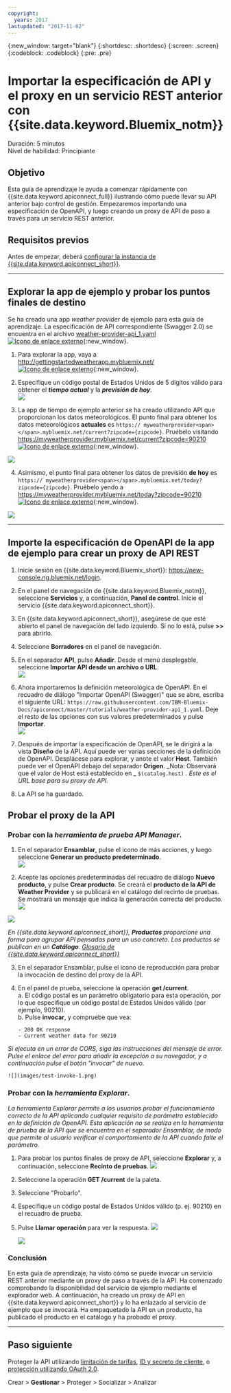 ```yaml
---
copyright:
  years: 2017
lastupdated: "2017-11-02"
---
```


{:new_window: target="blank"}
{:shortdesc: .shortdesc}
{:screen: .screen}
{:codeblock: .codeblock}
{:pre: .pre}

# Importar la especificación de API y el proxy en un servicio REST anterior con {{site.data.keyword.Bluemix_notm}}
Duración: 5 minutos  
Nivel de habilidad: Principiante  

## Objetivo
Esta guía de aprendizaje le ayuda a comenzar rápidamente con {{site.data.keyword.apiconnect_full}} ilustrando cómo puede llevar su API anterior bajo control de gestión. Empezaremos importando una especificación de OpenAPI, y luego creando un proxy de API de paso a través para un servicio REST anterior.

## Requisitos previos
Antes de empezar, deberá [configurar la instancia de {{site.data.keyword.apiconnect_short}}](tut_prereq_set_up_apic_instance.html).

---


## Explorar la app de ejemplo y probar los puntos finales de destino

Se ha creado una app _weather provider_ de ejemplo para esta guía de aprendizaje. La especificación de API correspondiente (Swagger 2.0) se encuentra en el archivo [weather-provider-api_1.yaml ![Icono de enlace externo](../../../icons/launch-glyph.svg "Icono de enlace externo")](https://raw.githubusercontent.com/IBM-Bluemix-Docs/apiconnect/master/tutorials/weather-provider-api_1.yaml){:new_window}.

1. Para explorar la app, vaya a [http://gettingstartedweatherapp.mybluemix.net/ ![Icono de enlace externo](../../../icons/launch-glyph.svg "Icono de enlace externo")](http://gettingstartedweatherapp.mybluemix.net/){:new_window}.  
2. Especifique un código postal de Estados Unidos de 5 dígitos válido para obtener el _**tiempo actual**_ y la _**previsión de hoy**_.  
![](images/explore-weatherapp-1.png)

3. La app de tiempo de ejemplo anterior se ha creado utilizando API que proporcionan los datos meteorológicos. El punto final para obtener los datos meteorológicos **actuales** es `https:// myweatherprovider<span></span>.mybluemix.net/current?zipcode={zipcode}`. Pruébelo visitando [https://myweatherprovider.mybluemix.net/current?zipcode=90210 ![Icono de enlace externo](../../../icons/launch-glyph.svg "Icono de enlace externo")](https://myweatherprovider.mybluemix.net/current?zipcode=90210){:new_window}.  

  ![](images/explore-weatherapp-2.png)

4. Asimismo, el punto final para obtener los datos de previsión **de hoy** es `https:// myweatherprovider<span></span>.mybluemix.net/today?zipcode={zipcode}`. Pruébelo yendo a [https://myweatherprovider.mybluemix.net/today?zipcode=90210 ![Icono de enlace externo](../../../icons/launch-glyph.svg "Icono de enlace externo")](https://myweatherprovider.mybluemix.net/today?zipcode=90210){:new_window}.  

  ![](images/explore-weatherapp-3.png)


---

## Importe la especificación de OpenAPI de la app de ejemplo para crear un proxy de API REST
1. Inicie sesión en {{site.data.keyword.Bluemix_short}}: https://new-console.ng.bluemix.net/login.
2. En el panel de navegación de {{site.data.keyword.Bluemix_notm}}, seleccione **Servicios** y, a continuación, **Panel de control**. Inicie el servicio {{site.data.keyword.apiconnect_short}}. 
3. En {{site.data.keyword.apiconnect_short}}, asegúrese de que esté abierto el panel de navegación del lado izquierdo. Si no lo está, pulse **>>** para abrirlo.  
4. Seleccione **Borradores** en el panel de navegación.   
5. En el separador **API**, pulse **Añadir**. Desde el menú desplegable, seleccione **Importar API desde un archivo o URL**.  
     ![](images/import-1.png)

6. Ahora importaremos la definición meteorológica de OpenAPI. En el recuadro de diálogo "Importar OpenAPI (Swagger)" que se abre, escriba el siguiente URL: `https://raw.githubusercontent.com/IBM-Bluemix-Docs/apiconnect/master/tutorials/weather-provider-api_1.yaml`. Deje el resto de las opciones con sus valores predeterminados y pulse **Importar**.  
    ![](images/import-2.png)  

7. Después de importar la especificación de OpenAPI, se le dirigirá a la vista **Diseño** de la API. Aquí puede ver varias secciones de la definición de OpenAPI. Desplácese para explorar, y anote el valor **Host**. También puede ver el OpenAPI debajo del separador **Origen**.
  _Nota: Observará que el valor de Host está establecido en _ `$(catalog.host)` _. Este es el URL base para su proxy de API._
8. La API se ha guardado. 


## Probar el proxy de la API

### Probar con la _herramienta de prueba API Manager_.
1. En el separador **Ensamblar**, pulse el icono de más acciones, y luego seleccione **Generar un producto predeterminado**.  
  ![](images/generate-default-product-1.png)   

2. Acepte las opciones predeterminadas del recuadro de diálogo **Nuevo producto**, y pulse **Crear producto**. Se creará el **producto de la API de Weather Provider** y se publicará en el catálogo del recinto de pruebas. Se mostrará un mensaje que indica la generación correcta del producto.  
  ![](images/generate-default-product-2.png)  

  ![](images/generate-default-product-3.png)

  _En {{site.data.keyword.apiconnect_short}}, **Productos** proporcione una forma para agrupar API pensadas para un uso concreto. Los productos se publican en un **Catálogo**. [Glosario de {{site.data.keyword.apiconnect_short}}](../apic_glossary.html)_

3. En el separador Ensamblar, pulse el icono de reproducción para probar la invocación de destino del proxy de la API.

4. En el panel de prueba, seleccione la operación **get /current**.  
    a. El código postal es un parámetro obligatorio para esta operación, por lo que especifique un código postal de Estados Unidos válido (por ejemplo, 90210).  
    b. Pulse **invocar**, y compruebe que vea:  
    ```
    - 200 OK response
    - Current weather data for 90210  
    ```
_Si ejecuta en un error de CORS, siga las instrucciones del mensaje de error. Pulse el enlace del error para añadir la excepción a su navegador, y a continuación pulse el botón "invocar" de nuevo._

    ![](images/test-invoke-1.png)


### Probar con la _herramienta Explorar_.
_La herramienta Explorar permite a los usuarios probar el funcionamiento correcto de la API aplicando cualquier requisito de parámetro establecido en la definición de OpenAPI. Esta aplicación no se realiza en la herramienta de prueba de la API que se encuentra en el separador Ensamblar, de modo que permite al usuario verificar el comportamiento de la API cuando falte el parámetro._

1. Para probar los puntos finales de proxy de API, seleccione **Explorar** y, a continuación, seleccione **Recinto de pruebas**.
    ![](images/test-explore-1.png)
2. Seleccione la operación **GET /current** de la paleta.
3. Seleccione "Probarlo".  
4. Especifique un código postal de Estados Unidos válido (p. ej. 90210) en el recuadro de prueba.
5. Pulse **Llamar operación** para ver la respuesta.
  ![](images/test-explore-2.png)

    ![](images/test-explore-3.png)


### Conclusión
En esta guía de aprendizaje, ha visto cómo se puede invocar un servicio REST anterior mediante un proxy de paso a través de la API. Ha comenzado comprobando la disponibilidad del servicio de ejemplo mediante el explorador web. A continuación, ha creado un proxy de API en {{site.data.keyword.apiconnect_short}} y lo ha enlazado al servicio de ejemplo que se invocará. Ha empaquetado la API en un producto, ha publicado el producto en el catálogo y ha probado el proxy.

---

## Paso siguiente

Proteger la API utilizando [limitación de tarifas](tut_rate_limit.html), [ID y secreto de cliente](tut_secure_landing.html), o [protección utilizando OAuth 2.0](tut_secure_oauth_2.html).

Crear > **Gestionar** > Proteger > Socializar > Analizar

